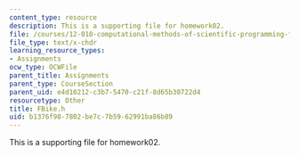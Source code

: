 ```yaml
---
content_type: resource
description: This is a supporting file for homework02.
file: /courses/12-010-computational-methods-of-scientific-programming-fall-2011/b1376f987802be7c7b5962991ba86b89_FBike.h
file_type: text/x-chdr
learning_resource_types:
- Assignments
ocw_type: OCWFile
parent_title: Assignments
parent_type: CourseSection
parent_uid: e4d10212-c3b7-5470-c21f-8d65b30722d4
resourcetype: Other
title: FBike.h
uid: b1376f98-7802-be7c-7b59-62991ba86b89
---
```

This is a supporting file for homework02.

